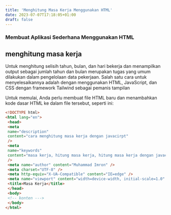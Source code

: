 ```yaml
---
title: 'Menghitung Masa Kerja Menggunakan HTML'
date: 2023-07-07T17:18:05+01:00
draft: false
---
```


### Membuat Aplikasi Sederhana Menggunakan HTML
## menghitung masa kerja 

Untuk menghitung selisih tahun, bulan, dan hari bekerja dan menampilkan output sebagai jumlah tahun dan bulan merupakan tugas yang umum dilakukan dalam pengelolaan data pekerjaan. Salah satu cara untuk menyelesaikannya adalah dengan menggunakan HTML, JavaScript, dan CSS dengan framework Tailwind sebagai pemanis tampilan

Untuk memulai, Anda perlu membuat file HTML baru dan menambahkan kode dasar HTML ke dalam file tersebut, seperti ini:

```html
<!DOCTYPE html>
<html lang="en">
 <head>
 <meta
 name="description"
 content="cara menghitung masa kerja dengan javacirpt"
 />
 <meta
 name="keywords"
 content="masa kerja, hitung masa kerja, hitung masa kerja dengan javacirpt"
 />
 <meta name="author" content="Muhammad Imron" />
 <meta charset="UTF-8" />
 <meta http-equiv="X-UA-Compatible" content="IE=edge" />
 <meta name="viewport" content="width=device-width, initial-scale=1.0" />
 <title>Masa Kerja</title>
 </head>
 <body>
 <!-- konten --->
 </body>
</html>
```
